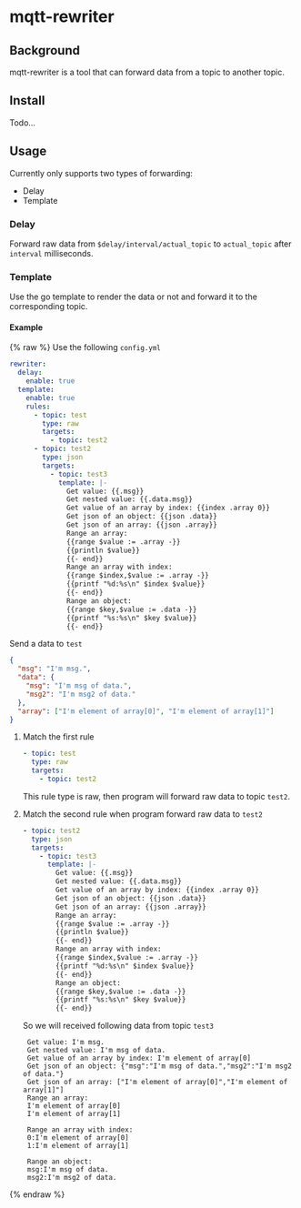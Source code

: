 # mqtt-rewriter

## Background

mqtt-rewriter is a tool that can forward data from a topic to another topic.

## Install

Todo...

## Usage

Currently only supports two types of forwarding:

- Delay
- Template

### Delay

Forward raw data from `$delay/interval/actual_topic` to `actual_topic` after `interval` milliseconds.

### Template

Use the go template to render the data or not and forward it to the corresponding topic.

#### Example
{% raw %}
Use the following `config.yml`

```yml
rewriter:
  delay:
    enable: true
  template:
    enable: true
    rules:
      - topic: test
        type: raw
        targets:
          - topic: test2
      - topic: test2
        type: json
        targets:
          - topic: test3
            template: |-
              Get value: {{.msg}}
              Get nested value: {{.data.msg}}
              Get value of an array by index: {{index .array 0}}
              Get json of an object: {{json .data}}
              Get json of an array: {{json .array}}
              Range an array: 
              {{range $value := .array -}}
              {{println $value}}
              {{- end}}
              Range an array with index: 
              {{range $index,$value := .array -}}
              {{printf "%d:%s\n" $index $value}}
              {{- end}}
              Range an object:
              {{range $key,$value := .data -}}
              {{printf "%s:%s\n" $key $value}}
              {{- end}}
```

Send a data to `test`

```json
{
  "msg": "I'm msg.",
  "data": {
    "msg": "I'm msg of data.",
    "msg2": "I'm msg2 of data."
  },
  "array": ["I'm element of array[0]", "I'm element of array[1]"]
}
```

1. Match the first rule
   ```yml
   - topic: test
     type: raw
     targets:
       - topic: test2
   ```
   This rule type is raw, then program will forward raw data to topic `test2`.
2. Match the second rule when program forward raw data to `test2`

   ```yml
   - topic: test2
     type: json
     targets:
       - topic: test3
         template: |-
           Get value: {{.msg}}
           Get nested value: {{.data.msg}}
           Get value of an array by index: {{index .array 0}}
           Get json of an object: {{json .data}}
           Get json of an array: {{json .array}}
           Range an array: 
           {{range $value := .array -}}
           {{println $value}}
           {{- end}}
           Range an array with index: 
           {{range $index,$value := .array -}}
           {{printf "%d:%s\n" $index $value}}
           {{- end}}
           Range an object:
           {{range $key,$value := .data -}}
           {{printf "%s:%s\n" $key $value}}
           {{- end}}
   ```

   So we will received following data from topic `test3`

   ```
    Get value: I'm msg.
    Get nested value: I'm msg of data.
    Get value of an array by index: I'm element of array[0]
    Get json of an object: {"msg":"I'm msg of data.","msg2":"I'm msg2 of data."}
    Get json of an array: ["I'm element of array[0]","I'm element of array[1]"]
    Range an array:
    I'm element of array[0]
    I'm element of array[1]

    Range an array with index:
    0:I'm element of array[0]
    1:I'm element of array[1]

    Range an object:
    msg:I'm msg of data.
    msg2:I'm msg2 of data.
   ```
{% endraw %}
